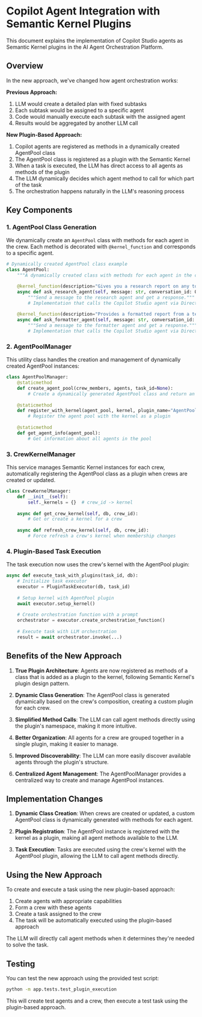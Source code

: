 # Copilot Agent Integration with Semantic Kernel Plugins

This document explains the implementation of Copilot Studio agents as Semantic Kernel plugins in the AI Agent Orchestration Platform.

## Overview

In the new approach, we've changed how agent orchestration works:

**Previous Approach:**
1. LLM would create a detailed plan with fixed subtasks
2. Each subtask would be assigned to a specific agent
3. Code would manually execute each subtask with the assigned agent
4. Results would be aggregated by another LLM call

**New Plugin-Based Approach:**
1. Copilot agents are registered as methods in a dynamically created AgentPool class
2. The AgentPool class is registered as a plugin with the Semantic Kernel
3. When a task is executed, the LLM has direct access to all agents as methods of the plugin
4. The LLM dynamically decides which agent method to call for which part of the task
5. The orchestration happens naturally in the LLM's reasoning process

## Key Components

### 1. AgentPool Class Generation

We dynamically create an `AgentPool` class with methods for each agent in the crew. Each method is decorated with `@kernel_function` and corresponds to a specific agent.

```python
# Dynamically created AgentPool class example
class AgentPool:
    """A dynamically created class with methods for each agent in the crew."""

    @kernel_function(description="Gives you a research report on any topic.")
    async def ask_research_agent(self, message: str, conversation_id: Optional[str] = None) -> str:
        """Send a message to the research agent and get a response."""
        # Implementation that calls the Copilot Studio agent via Direct Line API
        
    @kernel_function(description="Provides a formatted report from a text.")
    async def ask_formatter_agent(self, message: str, conversation_id: Optional[str] = None) -> str:
        """Send a message to the formatter agent and get a response."""
        # Implementation that calls the Copilot Studio agent via Direct Line API
```

### 2. AgentPoolManager

This utility class handles the creation and management of dynamically created AgentPool instances:

```python
class AgentPoolManager:
    @staticmethod
    def create_agent_pool(crew_members, agents, task_id=None):
        # Create a dynamically generated AgentPool class and return an instance
        
    @staticmethod
    def register_with_kernel(agent_pool, kernel, plugin_name="AgentPool"):
        # Register the agent pool with the kernel as a plugin
        
    @staticmethod
    def get_agent_info(agent_pool):
        # Get information about all agents in the pool
```

### 3. CrewKernelManager

This service manages Semantic Kernel instances for each crew, automatically registering the AgentPool class as a plugin when crews are created or updated.

```python
class CrewKernelManager:
    def __init__(self):
        self._kernels = {}  # crew_id -> kernel
        
    async def get_crew_kernel(self, db, crew_id):
        # Get or create a kernel for a crew
        
    async def refresh_crew_kernel(self, db, crew_id):
        # Force refresh a crew's kernel when membership changes
```

### 4. Plugin-Based Task Execution

The task execution now uses the crew's kernel with the AgentPool plugin:

```python
async def execute_task_with_plugins(task_id, db):
    # Initialize task executor
    executor = PluginTaskExecutor(db, task_id)
    
    # Setup kernel with AgentPool plugin
    await executor.setup_kernel()
    
    # Create orchestration function with a prompt
    orchestrator = executor.create_orchestration_function()
    
    # Execute task with LLM orchestration
    result = await orchestrator.invoke(...)
```

## Benefits of the New Approach

1. **True Plugin Architecture**: Agents are now registered as methods of a class that is added as a plugin to the kernel, following Semantic Kernel's plugin design pattern.

2. **Dynamic Class Generation**: The AgentPool class is generated dynamically based on the crew's composition, creating a custom plugin for each crew.

3. **Simplified Method Calls**: The LLM can call agent methods directly using the plugin's namespace, making it more intuitive.

4. **Better Organization**: All agents for a crew are grouped together in a single plugin, making it easier to manage.

5. **Improved Discoverability**: The LLM can more easily discover available agents through the plugin's structure.

6. **Centralized Agent Management**: The AgentPoolManager provides a centralized way to create and manage AgentPool instances.

## Implementation Changes

1. **Dynamic Class Creation**: When crews are created or updated, a custom AgentPool class is dynamically generated with methods for each agent.

2. **Plugin Registration**: The AgentPool instance is registered with the kernel as a plugin, making all agent methods available to the LLM.

3. **Task Execution**: Tasks are executed using the crew's kernel with the AgentPool plugin, allowing the LLM to call agent methods directly.

## Using the New Approach

To create and execute a task using the new plugin-based approach:

1. Create agents with appropriate capabilities
2. Form a crew with these agents
3. Create a task assigned to the crew
4. The task will be automatically executed using the plugin-based approach

The LLM will directly call agent methods when it determines they're needed to solve the task.

## Testing

You can test the new approach using the provided test script:

```bash
python -m app.tests.test_plugin_execution
```

This will create test agents and a crew, then execute a test task using the plugin-based approach. 